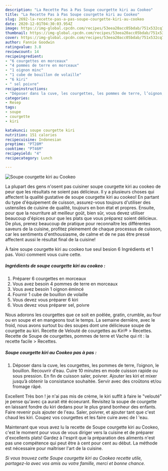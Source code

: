```yaml
---
description: "La Recette Pas à Pas Soupe courgette kiri au Cookeo"
title: "La Recette Pas à Pas Soupe courgette kiri au Cookeo"
slug: 2692-la-recette-pas-a-pas-soupe-courgette-kiri-au-cookeo
date: 2020-12-01T04:30:03.954Z
image: https://img-global.cpcdn.com/recipes/53eea20acc05bdab/751x532cq70/soupe-courgette-kiri-au-cookeo-photo-principale-de-la-recette.jpg
thumbnail: https://img-global.cpcdn.com/recipes/53eea20acc05bdab/751x532cq70/soupe-courgette-kiri-au-cookeo-photo-principale-de-la-recette.jpg
cover: https://img-global.cpcdn.com/recipes/53eea20acc05bdab/751x532cq70/soupe-courgette-kiri-au-cookeo-photo-principale-de-la-recette.jpg
author: Fannie Goodwin
ratingvalue: 3.8
reviewcount: 14
recipeingredient:
- "6 courgettes en morceaux"
- "4 pommes de terre en morceaux"
- "1 oignon minc"
- "1 cube de bouillon de volaille"
- "6 kiri"
- " sel poivre"
recipeinstructions:
- "Déposer dans la cuve, les courgettes, les pommes de terre, l’oignon, le bouillon. Recouvrir d’eau. Cuire 10 minutes en mode cuisson rapide ou sous pression. En fin de cuisson saler, poivrer. Ajouter les kiri et mixer jusqu’à obtenir la consistance souhaitée. Servir avec des croûtons et/ou fromage râpé."
categories:
- Resep
tags:
- soupe
- courgette
- kiri

katakunci: soupe courgette kiri 
nutrition: 151 calories
recipecuisine: Indonesian
preptime: "PT28M"
cooktime: "PT46M"
recipeyield: "4"
recipecategory: Lunch

---
```



![Soupe courgette kiri au Cookeo](https://img-global.cpcdn.com/recipes/53eea20acc05bdab/751x532cq70/soupe-courgette-kiri-au-cookeo-photo-principale-de-la-recette.jpg)

La plupart des gens n'osent pas cuisiner soupe courgette kiri au cookeo de peur que les résultats ne soient pas délicieux. Il y a plusieurs choses qui affectent la qualité gustative de soupe courgette kiri au cookeo! En partant du type d'équipement de cuisson, assurez-vous toujours d'utiliser des ustensiles de cuisine de qualité, toujours en bon état et propres. Ensuite, pour que la nourriture ait meilleur goût, bien sûr, vous devez utiliser beaucoup d'épices pour que les plats que vous préparez soient délicieux. De plus, prenez beaucoup de pratique pour reconnaître les différentes saveurs de la cuisine, profitez pleinement de chaque processus de cuisson, car les sentiments d'enthousiasme, de calme et de ne pas être pressé affectent aussi le résultat final de la cuisine!

<!--inarticleads1-->

À faire soupe courgette kiri au cookeo tue seul besion 6 Ingrédients et 1 pas. Voici comment vous cuire cette.

##### Ingrédients de soupe courgette kiri au cookeo :

1. Préparer 6 courgettes en morceaux
1. Vous avez besoin 4 pommes de terre en morceaux
1. Vous avez besoin 1 oignon émincé
1. Fournir 1 cube de bouillon de volaille
1. Vous devez vous préparer 6 kiri
1. Vous devez vous préparer  sel, poivre


Nous adorons les courgettes que ce soit en poêlée, gratin, crumble, au four ou en soupe et en mangeons tout le temps. La semaine dernière, avec le froid, nous avons surtout bu des soupes dont une délicieuse soupe de courgette au kiri. Recette de Velouté de courgettes au Kiri® &gt; Recettes. Recette de Soupe de courgettes, pommes de terre et Vache qui rit : la recette facile &gt; Recettes. 

<!--inarticleads2-->

##### Soupe courgette kiri au Cookeo pas à pas :

1. Déposer dans la cuve, les courgettes, les pommes de terre, l’oignon, le bouillon. Recouvrir d’eau. Cuire 10 minutes en mode cuisson rapide ou sous pression. En fin de cuisson saler, poivrer. Ajouter les kiri et mixer jusqu’à obtenir la consistance souhaitée. Servir avec des croûtons et/ou fromage râpé.


Excellent Très bon ! je n&#39;ai pas mis de crème, le kiri suffit à faire le &#34;velouté&#34; je pense qu&#39;avec ça aurait été écoeurant. Revisitez la soupe de courgette en laissant fondre du kiri dedans pour le plus grand bonheur des enfants. Faire revenir puis ajouter de l&#39;eau. Saler, poivrer, et ajouter tant que c&#39;est chaud les kiri. Coupez vos courgettes et les faire cuire avec de l &#39;eau. 

<!--inarticleads1-->

<p>
Maintenant que vous avez lu la recette de Soupe courgette kiri au Cookeo, c'est le moment pour vous de vous diriger vers la cuisine et de préparer d'excellents plats! Gardez à l'esprit que la préparation des aliments n'est pas une compétence qui peut être à cent pour cent au début. La méthode est nécessaire pour maîtriser l'art de la cuisine.
</p>

<p>
<i>Si vous trouvez cette Soupe courgette kiri au Cookeo recette utile, partagez-la avec vos amis ou votre famille, merci et bonne chance.</i>
</p>
